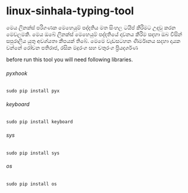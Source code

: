 # linux-sinhala-typing-tool
මෙය ලිනක්ස් පරිගණක මෙහෙයුම් පද්දතිය මත සිංහල ටයිප් කිරිමට උදවු කරන මෙවලමකි.
මෙය ඔබේ ලිනක්ස් මෙහෙයුම් පද්දතියේ දාවනය කිරිම සදහා ඔබ විසින් සපුරාලිය යුතු අවශ්යතා කීපයක් තිබේ.
මෙමෙ වැඩසටහන ණිර්මානය සදහා දායක වන්නේ 
            රෝචන පතිරාජ, 
            රසික මදුරංග සහ 
            චතුරංග ප්‍රියදර්ශණ  



before run this tool you will need following  libraries.


###### pyxhook
	sudo pip install pyx
	
###### keyboard
	sudo pip install keyboard

###### sys
	sudo pip install sys

###### os
	sudo pip install os
